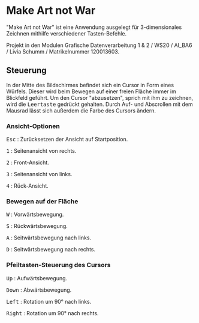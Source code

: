 # Make Art not War
 
"Make Art not War" ist eine Anwendung ausgelegt für 3-dimensionales Zeichnen mithilfe verschiedener Tasten-Befehle.

Projekt in den Modulen Grafische Datenverarbeitung 1 & 2 / WS20 / AI_BA6 / Livia Schumm / Matrikelnummer 120013603.

## Steuerung
In der Mitte des Bildschirmes befindet sich ein Cursor in Form eines Würfels. Dieser wird beim Bewegen auf einer freien Fläche immer im Blickfeld geführt. 
Um den Cursor "abzusetzen", sprich mit ihm zu zeichnen, wird die <kbd>Leertaste</kbd> gedrückt gehalten.
Durch Auf- und Abscrollen mit dem Mausrad lässt sich außerdem die Farbe des Cursors ändern.

### Ansicht-Optionen
<kbd>Esc</kbd> : Zurücksetzen der Ansicht auf Startposition. 

<kbd>1</kbd> : Seitenansicht von rechts. 

<kbd>2</kbd> : Front-Ansicht. 

<kbd>3</kbd> : Seitenansicht von links. 

<kbd>4</kbd> : Rück-Ansicht.

### Bewegen auf der Fläche
<kbd>W</kbd> : Vorwärtsbewegung.

<kbd>S</kbd> : Rückwärtsbewegung.

<kbd>A</kbd> : Seitwärtsbewegung nach links.

<kbd>D</kbd> : Seitwärtsbewegung nach rechts.

### Pfeiltasten-Steuerung des Cursors
<kbd>Up</kbd> : Aufwärtsbewegung.

<kbd>Down</kbd> : Abwärtsbewegung.

<kbd>Left</kbd> : Rotation um 90° nach links.

<kbd>Right</kbd> : Rotation um 90° nach rechts.
